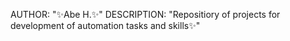 AUTHOR:       "✨Abe H.✨" 
DESCRIPTION:  "Repositiory of projects for development of automation tasks and skills✨"
<!---
dbaknack/dbaknack is a ✨ special ✨ repository because its `README.md` (this file) appears on your GitHub profile.
You can click the Preview link to take a look at your changes.
--->
